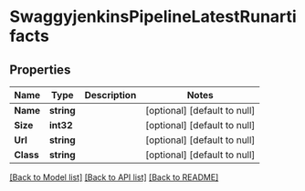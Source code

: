 # SwaggyjenkinsPipelineLatestRunartifacts

## Properties
Name | Type | Description | Notes
------------ | ------------- | ------------- | -------------
**Name** | **string** |  | [optional] [default to null]
**Size** | **int32** |  | [optional] [default to null]
**Url** | **string** |  | [optional] [default to null]
**Class** | **string** |  | [optional] [default to null]

[[Back to Model list]](../README.md#documentation-for-models) [[Back to API list]](../README.md#documentation-for-api-endpoints) [[Back to README]](../README.md)


